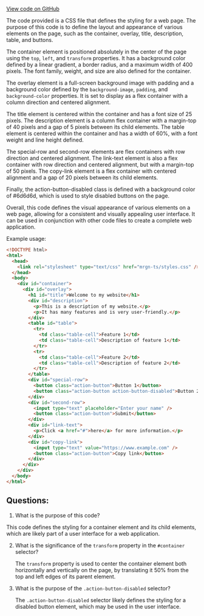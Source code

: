 [View code on GitHub](https://github.com/mrgnlabs/mrgn-ts/apps/marginfi-v2-ui/src/components/Navbar/AirdropZone.module.css)

The code provided is a CSS file that defines the styling for a web page. The purpose of this code is to define the layout and appearance of various elements on the page, such as the container, overlay, title, description, table, and buttons.

The container element is positioned absolutely in the center of the page using the `top`, `left`, and `transform` properties. It has a background color defined by a linear gradient, a border radius, and a maximum width of 400 pixels. The font family, weight, and size are also defined for the container.

The overlay element is a full-screen background image with padding and a background color defined by the `background-image`, `padding`, and `background-color` properties. It is set to display as a flex container with a column direction and centered alignment.

The title element is centered within the container and has a font size of 25 pixels. The description element is a column flex container with a margin-top of 40 pixels and a gap of 5 pixels between its child elements. The table element is centered within the container and has a width of 60%, with a font weight and line height defined.

The special-row and second-row elements are flex containers with row direction and centered alignment. The link-text element is also a flex container with row direction and centered alignment, but with a margin-top of 50 pixels. The copy-link element is a flex container with centered alignment and a gap of 20 pixels between its child elements.

Finally, the action-button-disabled class is defined with a background color of #6d6d6d, which is used to style disabled buttons on the page.

Overall, this code defines the visual appearance of various elements on a web page, allowing for a consistent and visually appealing user interface. It can be used in conjunction with other code files to create a complete web application.

Example usage:

```html
<!DOCTYPE html>
<html>
  <head>
    <link rel="stylesheet" type="text/css" href="mrgn-ts/styles.css" />
  </head>
  <body>
    <div id="container">
      <div id="overlay">
        <h1 id="title">Welcome to my website</h1>
        <div id="description">
          <p>This is a description of my website.</p>
          <p>It has many features and is very user-friendly.</p>
        </div>
        <table id="table">
          <tr>
            <td class="table-cell">Feature 1</td>
            <td class="table-cell">Description of feature 1</td>
          </tr>
          <tr>
            <td class="table-cell">Feature 2</td>
            <td class="table-cell">Description of feature 2</td>
          </tr>
        </table>
        <div id="special-row">
          <button class="action-button">Button 1</button>
          <button class="action-button action-button-disabled">Button 2</button>
        </div>
        <div id="second-row">
          <input type="text" placeholder="Enter your name" />
          <button class="action-button">Submit</button>
        </div>
        <div id="link-text">
          <p>Click <a href="#">here</a> for more information.</p>
        </div>
        <div id="copy-link">
          <input type="text" value="https://www.example.com" />
          <button class="action-button">Copy link</button>
        </div>
      </div>
    </div>
  </body>
</html>
```

## Questions:

1.  What is the purpose of this code?

This code defines the styling for a container element and its child elements, which are likely part of a user interface for a web application.

2. What is the significance of the `transform` property in the `#container` selector?

   The `transform` property is used to center the container element both horizontally and vertically on the page, by translating it 50% from the top and left edges of its parent element.

3. What is the purpose of the `.action-button-disabled` selector?

   The `.action-button-disabled` selector likely defines the styling for a disabled button element, which may be used in the user interface.
